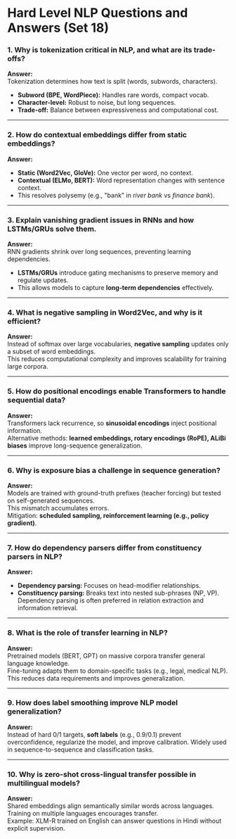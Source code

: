 # Hard Level NLP Questions and Answers (Set 18)

### 1. Why is tokenization critical in NLP, and what are its trade-offs?
**Answer:**  
Tokenization determines how text is split (words, subwords, characters).  
- **Subword (BPE, WordPiece):** Handles rare words, compact vocab.  
- **Character-level:** Robust to noise, but long sequences.  
- **Trade-off:** Balance between expressiveness and computational cost.

---

### 2. How do contextual embeddings differ from static embeddings?
**Answer:**  
- **Static (Word2Vec, GloVe):** One vector per word, no context.  
- **Contextual (ELMo, BERT):** Word representation changes with sentence context.  
- This resolves polysemy (e.g., "bank" in *river bank* vs *finance bank*).  

---

### 3. Explain vanishing gradient issues in RNNs and how LSTMs/GRUs solve them.
**Answer:**  
RNN gradients shrink over long sequences, preventing learning dependencies.  
- **LSTMs/GRUs** introduce gating mechanisms to preserve memory and regulate updates.  
- This allows models to capture **long-term dependencies** effectively.  

---

### 4. What is negative sampling in Word2Vec, and why is it efficient?
**Answer:**  
Instead of softmax over large vocabularies, **negative sampling** updates only a subset of word embeddings.  
This reduces computational complexity and improves scalability for training large corpora.  

---

### 5. How do positional encodings enable Transformers to handle sequential data?
**Answer:**  
Transformers lack recurrence, so **sinusoidal encodings** inject positional information.  
Alternative methods: **learned embeddings, rotary encodings (RoPE), ALiBi biases** improve long-sequence generalization.  

---

### 6. Why is exposure bias a challenge in sequence generation?
**Answer:**  
Models are trained with ground-truth prefixes (teacher forcing) but tested on self-generated sequences.  
This mismatch accumulates errors.  
Mitigation: **scheduled sampling, reinforcement learning (e.g., policy gradient)**.  

---

### 7. How do dependency parsers differ from constituency parsers in NLP?
**Answer:**  
- **Dependency parsing:** Focuses on head-modifier relationships.  
- **Constituency parsing:** Breaks text into nested sub-phrases (NP, VP).  
Dependency parsing is often preferred in relation extraction and information retrieval.  

---

### 8. What is the role of transfer learning in NLP?
**Answer:**  
Pretrained models (BERT, GPT) on massive corpora transfer general language knowledge.  
Fine-tuning adapts them to domain-specific tasks (e.g., legal, medical NLP).  
This reduces data requirements and improves generalization.  

---

### 9. How does label smoothing improve NLP model generalization?
**Answer:**  
Instead of hard 0/1 targets, **soft labels** (e.g., 0.9/0.1) prevent overconfidence, regularize the model, and improve calibration. Widely used in sequence-to-sequence and classification tasks.  

---

### 10. Why is zero-shot cross-lingual transfer possible in multilingual models?
**Answer:**  
Shared embeddings align semantically similar words across languages.  
Training on multiple languages encourages transfer.  
Example: XLM-R trained on English can answer questions in Hindi without explicit supervision.
